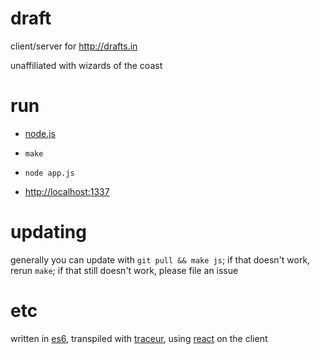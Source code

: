 # draft

client/server for <http://drafts.in>

unaffiliated with wizards of the coast

# run

- [node.js](http://nodejs.org/)

- `make`

- `node app.js`

- <http://localhost:1337>

# updating

generally you can update with `git pull && make js`; if that doesn't work,
rerun `make`; if that still doesn't work, please file an issue

# etc

written in [es6], transpiled with [traceur], using [react] on the client

[es6]: https://github.com/lukehoban/es6features
[traceur]: https://github.com/google/traceur-compiler
[react]: https://github.com/facebook/react
